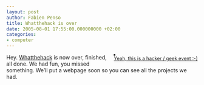 ```yaml
---
layout: post
author: Fabien Penso
title: Whatthehack is over
date: 2005-08-01 17:55:00.000000000 +02:00
categories:
- computer
---
```

<div style="float: right; margin-left: 10px; margin-bottom: 10px;">
 <a href="http://www.flickr.com/photos/penso/30260977/" title="photo sharing"><img src="http://photos23.flickr.com/30260977_c4044f4212_m.jpg" alt="" style="border: solid 2px #000000;" /></a>
 <br />
 <span style="font-size: 0.9em; margin-top: 0px;">
  <a href="http://www.flickr.com/photos/penso/30260977/">Yeah, this is a hacker / geek event :-)</a>
  </span>
</div>

<p>Hey. <a href="http://www.whatthehack.org">Whatthehack</a> is now over, finished, all done. We had fun, you missed something. We’ll put a webpage soon so you can see all the projects we had.</p>
